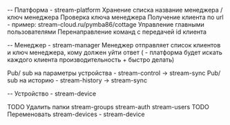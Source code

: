 

-- Платформа - stream-platform
Хранение списка название менеджера / ключ менеджера
Проверка ключа менеджера
Получение клиента по url - пример: stream-cloud.ru/pymba86/cottage
Управление главными пользователями
Перенаправление команд с передачей id клиента

-- Менеджер - stream-manager
Менеджер отправляет список клиентов и ключ менеджера, кому должен уйти ответ (
                                        - платформа будет искать каждого клиента производительность
                                        + быстро делать)

Pub/ sub на параметры устройства - stream-control -> stream-sync
Pub/ sub на историю - stream-history -> stream-sync

-- Устройство - stream-device

TODO Удалить папки stream-groups stream-auth stream-users
TODO Переменовать stream-devices - stream-device